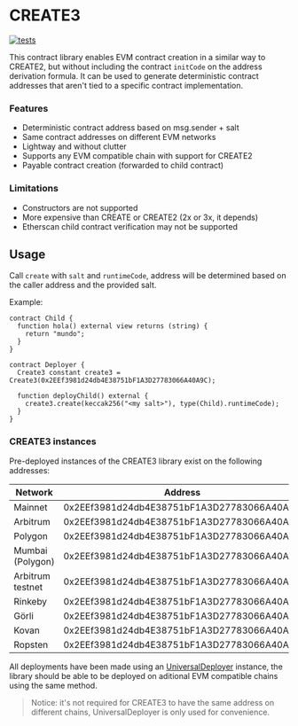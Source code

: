 # CREATE3

[![tests](https://github.com/0xsequence/create3/actions/workflows/tests.yml/badge.svg)](https://github.com/0xsequence/create3/actions/workflows/tests.yml)

This contract library enables EVM contract creation in a similar way to CREATE2, but without including the contract `initCode` on the address derivation formula. It can be used to generate deterministic contract addresses that aren't tied to a specific contract implementation.

### Features

- Deterministic contract address based on msg.sender + salt
- Same contract addresses on different EVM networks
- Lightway and without clutter
- Supports any EVM compatible chain with support for CREATE2
- Payable contract creation (forwarded to child contract)

### Limitations

- Constructors are not supported
- More expensive than CREATE or CREATE2 (2x or 3x, it depends)
- Etherscan child contract verification may not be supported

## Usage

Call `create` with `salt` and `runtimeCode`, address will be determined based on the caller address and the provided salt.

Example:

```sol
contract Child {
  function hola() external view returns (string) {
    return "mundo";
  }
}

contract Deployer {
  Create3 constant create3 = Create3(0x2EEf3981d24db4E38751bF1A3D27783066A40A9C);

  function deployChild() external {
    create3.create(keccak256("<my salt>"), type(Child).runtimeCode);
  }
}
```

### CREATE3 instances

Pre-deployed instances of the CREATE3 library exist on the following addresses:

| Network          | Address                                    |
|------------------|--------------------------------------------|
| Mainnet          | 0x2EEf3981d24db4E38751bF1A3D27783066A40A9C |
| Arbitrum         | 0x2EEf3981d24db4E38751bF1A3D27783066A40A9C |
| Polygon          | 0x2EEf3981d24db4E38751bF1A3D27783066A40A9C |
| Mumbai (Polygon) | 0x2EEf3981d24db4E38751bF1A3D27783066A40A9C |
| Arbitrum testnet | 0x2EEf3981d24db4E38751bF1A3D27783066A40A9C |
| Rinkeby          | 0x2EEf3981d24db4E38751bF1A3D27783066A40A9C |
| Görli            | 0x2EEf3981d24db4E38751bF1A3D27783066A40A9C |
| Kovan            | 0x2EEf3981d24db4E38751bF1A3D27783066A40A9C |
| Ropsten          | 0x2EEf3981d24db4E38751bF1A3D27783066A40A9C |

All deployments have been made using an [UniversalDeployer](https://gist.github.com/Agusx1211/de05dabf918d448d315aa018e2572031) instance, the library should be able to be deployed on aditional EVM compatible chains using the same method.

> Notice: it's not required for CREATE3 to have the same address on different chains, UniversalDeployer is only used for convenience.
